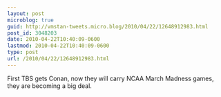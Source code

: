 ```yaml
---
layout: post
microblog: true
guid: http://vmstan-tweets.micro.blog/2010/04/22/12648912983.html
post_id: 3048203
date: 2010-04-22T10:40:09-0600
lastmod: 2010-04-22T10:40:09-0600
type: post
url: /2010/04/22/12648912983.html
---
```

First TBS gets Conan, now they will carry NCAA March Madness games, they are becoming a big deal.
